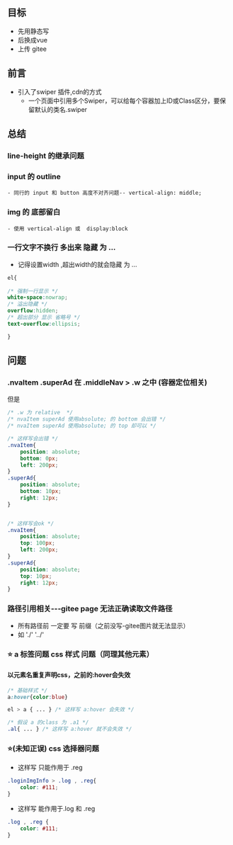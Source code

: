 ## 目标
- 先用静态写
- 后换成vue 
- 上传 gitee

## 前言
- 引入了swiper 插件,cdn的方式
    - 一个页面中引用多个Swiper，可以给每个容器加上ID或Class区分，要保留默认的类名.swiper

## 总结
### line-height 的继承问题
### input 的 outline
    - 同行的 input 和 button 高度不对齐问题-- vertical-align: middle;
### img 的 底部留白
    - 使用 vertical-align 或  display:block 

### 一行文字不换行 多出来 隐藏 为 ...
- 记得设置width ,超出width的就会隐藏 为 ...
~~~css
el{
    
/* 强制一行显示 */
white-space:nowrap;
/* 溢出隐藏 */
overflow:hidden;
/* 超出部分 显示 省略号 */
text-overflow:ellipsis;

}
~~~


## 问题
### .nvaItem .superAd 在 .middleNav > .w 之中 (容器定位相关)
但是
~~~css
/* .w 为 relative  */
/* nvaItem superAd 使用absolute; 的 bottom 会出错 */
/* nvaItem superAd 使用absolute; 的 top 却可以 */

/* 这样写会出错 */
.nvaItem{
    position: absolute;
    bottom: 0px;
    left: 200px;
}
.superAd{
    position: absolute;
    bottom: 10px;
    right: 12px;
}


/* 这样写会ok */
.nvaItem{
    position: absolute;
    top: 100px;
    left: 200px;
}
.superAd{
    position: absolute;
    top: 10px;
    right: 12px;
}
~~~


### 路径引用相关---gitee page 无法正确读取文件路径
- 所有路径前 一定要 写 前缀（之前没写-gitee图片就无法显示）
- 如 './'  '../'



### ⭐ a 标签问题 css 样式 问题（同理其他元素）
#### 以元素名重复声明css，之前的:hover会失效
~~~css
/* 基础样式 */
a:hover{color:blue}

el > a { ... } /* 这样写 a:hover 会失效 */

/* 假设 a 的class 为 .a1 */
.al{ ... } /* 这样写 a:hover 就不会失效 */
~~~

### ⭐(未知正误) css 选择器问题 
- 这样写 只能作用于 .reg 
```css
.loginImgInfo > .log , .reg{
    color: #111;
}
```
- 这样写 能作用于.log 和 .reg 
```css
.log , .reg {
    color: #111;
}

```
